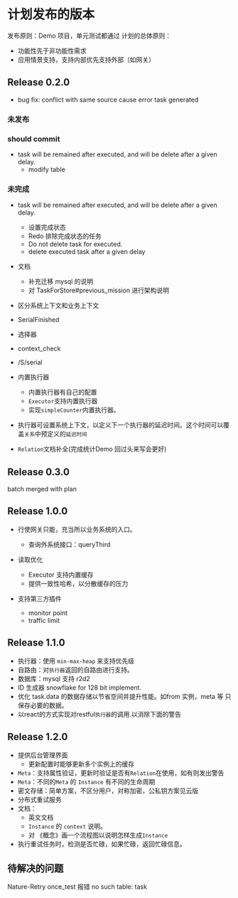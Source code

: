 # 计划发布的版本

发布原则：Demo 项目，单元测试都通过
计划的总体原则：
- 功能性先于非功能性需求
- 应用情景支持，支持内部优先支持外部（如网关）

## Release 0.2.0

- bug fix: conflict with same source cause error task generated 

### 未发布

### should commit


- task will be remained after executed, and will be delete after a given delay.
  - modify table


### 未完成

- task will be remained after executed, and will be delete after a given delay.
  - 设置完成状态
  - Redo 排除完成状态的任务
  - Do not delete task for executed.
  - delete executed task after a given delay
  
- 文档
  - 补充迁移 mysql 的说明
  - 对 TaskForStore#previous_mission 进行架构说明 
- 区分系统上下文和业务上下文
 - SerialFinished
 - 选择器
 - context_check
 - /S/serial
- 内置执行器
  - 内置执行器有自己的配置
  - `Executor`支持内置执行器
  - 实现`simpleCounter`内置执行器。
- 执行器可设置系统上下文，以定义下一个执行器的延迟时间。这个时间可以覆盖`关系`中预定义的`延迟时间`
- `Relation`文档补全(完成统计Demo 回过头来写会更好)

## Release 0.3.0

batch merged with plan

## Release 1.0.0

- 行使网关只能，充当所以业务系统的入口。
  - 查询外系统接口：queryThird
- 读取优化
  - Executor 支持内置缓存
  - 提供一致性哈希，以分散缓存的压力

- 支持第三方插件
  * monitor point
  * traffic limit

## Release 1.1.0

- 执行器：使用 `min-max-heap` 来支持优先级
- 自路由：对`执行器`返回的自路由进行支持。
- 数据库：mysql 支持 r2d2
- ID 生成器 snowflake for 128 bit implement.
- 优化 task.data 的数据存储以节省空间并提升性能。如from 实例，meta 等 只保存必要的数据。
- 以react的方式实现对restful`执行器`的调用.以消除下面的警告

## Release 1.2.0

- 提供后台管理界面
  - 更新配置时能够更新多个实例上的缓存
- `Meta`：支持属性验证，更新时验证是否有`Relation`在使用，如有则发出警告
- `Meta`：不同的`Meta` 的 `Instance` 有不同的生命周期
-  密文存储：简单方案，不区分用户，对称加密，公私钥方案见云版
- 分布式重试服务
- 文档：
  - 英文文档
  - `Instance` 的 `context` 说明。
  - 对 《概念》画一个流程图以说明怎样生成`Instance`
- 执行重试任务时，检测是否忙碌，如果忙碌，返回忙碌信息。

## 待解决的问题

Nature-Retry once_test 报错
no such table: task